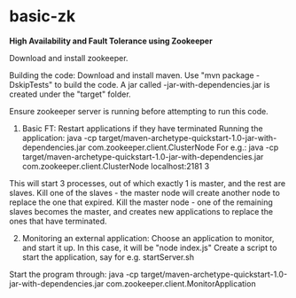 # basic-zk
**High Availability and Fault Tolerance using Zookeeper**

Download and install zookeeper.

Building the code:
Download and install maven.
Use "mvn package -DskipTests" to build the code. A jar called <artifactid>-jar-with-dependencies.jar is created under the "target" folder.

Ensure zookeeper server is running before attempting to run this code.

1. Basic FT: Restart applications if they have terminated
Running the application:
java -cp target/maven-archetype-quickstart-1.0-jar-with-dependencies.jar com.zookeeper.client.ClusterNode <zookeeper servers> <num processes in cluster>
For e.g.:
java -cp target/maven-archetype-quickstart-1.0-jar-with-dependencies.jar com.zookeeper.client.ClusterNode localhost:2181 3

This will start 3 processes, out of which exactly 1 is master, and the rest are slaves.
Kill one of the slaves - the master node will create another node to replace the one that expired.
Kill the master node - one of the remaining slaves becomes the master, and creates new applications to replace the ones that have terminated.

2. Monitoring an external application:
Choose an application to monitor, and start it up. In this case, it will be "node index.js"
Create a script to start the application, say for e.g. startServer.sh

Start the program through:
java -cp target/maven-archetype-quickstart-1.0-jar-with-dependencies.jar com.zookeeper.client.MonitorApplication <zookeeper servers> <application name> <script to start the application>

For e.g.:
java -cp target/maven-archetype-quickstart-1.0-jar-with-dependencies.jar com.zookeeper.client.MonitorApplication localhost:2181 "node index.js" ~/startServer.sh

Start multiple instances of the program, and one of them will become the master, the rest act as slaves.
If the application being monitored expires, then the master terminates itself. One of the remaining nodes becomes the master, and starts the application using the script provided.
